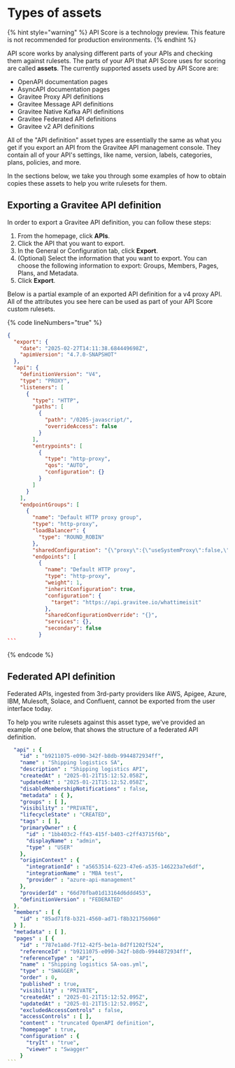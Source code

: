 # Types of assets

{% hint style="warning" %}
API Score is a technology preview. This feature is not recommended for production environments.&#x20;
{% endhint %}

API score works by analysing different parts of your APIs and checking them against rulesets. The parts of your API that API Score uses for scoring are called **assets**. The currently supported assets used by API Score are:

* OpenAPI documentation pages
* AsyncAPI documentation pages
* Gravitee Proxy API definitions
* Gravitee Message API definitions
* Gravitee Native Kafka API definitions
* Gravitee Federated API definitions
* Gravitee v2 API definitions

All of the "API definition" asset types are essentially the same as what you get if you export an API from the Gravitee API management console. They contain all of your API's settings, like name, version, labels, categories, plans, policies, and more.&#x20;

In the sections below, we take you through some examples of how to obtain copies these assets to help you write rulesets for them.&#x20;

## Exporting a Gravitee API definition&#x20;

In order to export a Gravitee API definition, you can follow these steps:

1. From the homepage, click **APIs**.
2. Click the API that you want to export.&#x20;
3. In the General or Configuration tab, click **Export**.
4. (Optional) Select the information that you want to export. You can choose the following information to export: Groups, Members, Pages, Plans, and Metadata.&#x20;
5. Click **Export**.

Below is a partial example of an exported API definition for a v4 proxy API. All of the attributes you see here can be used as part of your API Score custom rulesets.&#x20;

{% code lineNumbers="true" %}
````json
{
  "export": {
    "date": "2025-02-27T14:11:38.684449698Z",
    "apimVersion": "4.7.0-SNAPSHOT"
  },
  "api": {
    "definitionVersion": "V4",
    "type": "PROXY",
    "listeners": [
      {
        "type": "HTTP",
        "paths": [
          {
            "path": "/0205-javascript/",
            "overrideAccess": false
          }
        ],
        "entrypoints": [
          {
            "type": "http-proxy",
            "qos": "AUTO",
            "configuration": {}
          }
        ]
      }
    ],
    "endpointGroups": [
      {
        "name": "Default HTTP proxy group",
        "type": "http-proxy",
        "loadBalancer": {
          "type": "ROUND_ROBIN"
        },
        "sharedConfiguration": "{\"proxy\":{\"useSystemProxy\":false,\"enabled\":false},\"http\":{\"keepAliveTimeout\":30000,\"keepAlive\":true,\"followRedirects\":false,\"readTimeout\":10000,\"idleTimeout\":60000,\"connectTimeout\":3000,\"useCompression\":true,\"maxConcurrentConnections\":20,\"version\":\"HTTP_1_1\",\"pipelining\":false},\"ssl\":{\"keyStore\":{\"type\":\"\"},\"hostnameVerifier\":true,\"trustStore\":{\"type\":\"\"},\"trustAll\":false}}",
        "endpoints": [
          {
            "name": "Default HTTP proxy",
            "type": "http-proxy",
            "weight": 1,
            "inheritConfiguration": true,
            "configuration": {
              "target": "https://api.gravitee.io/whattimeisit"
            },
            "sharedConfigurationOverride": "{}",
            "services": {},
            "secondary": false
          }
```
````
{% endcode %}

## Federated API definition&#x20;

Federated APIs, ingested from 3rd-party providers like AWS, Apigee, Azure, IBM, Mulesoft, Solace, and Confluent, cannot be exported from the user interface today.&#x20;

To help you write rulesets against this asset type, we've provided an example of one below, that shows the structure of a federated API definition.

````yaml
  "api" : {
    "id" : "b9211075-e090-342f-b8db-9944872934ff",
    "name" : "Shipping logistics SA",
    "description" : "Shipping logistics API",
    "createdAt" : "2025-01-21T15:12:52.058Z",
    "updatedAt" : "2025-01-21T15:12:52.058Z",
    "disableMembershipNotifications" : false,
    "metadata" : { },
    "groups" : [ ],
    "visibility" : "PRIVATE",
    "lifecycleState" : "CREATED",
    "tags" : [ ],
    "primaryOwner" : {
      "id" : "1bb403c2-ff43-415f-b403-c2ff43715f6b",
      "displayName" : "admin",
      "type" : "USER"
    },
    "originContext" : {
      "integrationId" : "a5653514-6223-47e6-a535-146223a7e6df",
      "integrationName" : "MBA test",
      "provider" : "azure-api-management"
    },
    "providerId" : "66d70fba01d13164d6ddd453",
    "definitionVersion" : "FEDERATED"
  },
  "members" : [ {
    "id" : "85ad71f8-b321-4560-ad71-f8b321756060"
  } ],
  "metadata" : [ ],
  "pages" : [ {
    "id" : "787e1a8d-7f12-42f5-be1a-8d7f1202f524",
    "referenceId" : "b9211075-e090-342f-b8db-9944872934ff",
    "referenceType" : "API",
    "name" : "Shipping logistics SA-oas.yml",
    "type" : "SWAGGER",
    "order" : 0,
    "published" : true,
    "visibility" : "PRIVATE",
    "createdAt" : "2025-01-21T15:12:52.095Z",
    "updatedAt" : "2025-01-21T15:12:52.095Z",
    "excludedAccessControls" : false,
    "accessControls" : [ ],
    "content" : "truncated OpenAPI definition",
    "homepage" : true,
    "configuration" : {
      "tryIt" : "true",
      "viewer" : "Swagger"
    }
```
````
